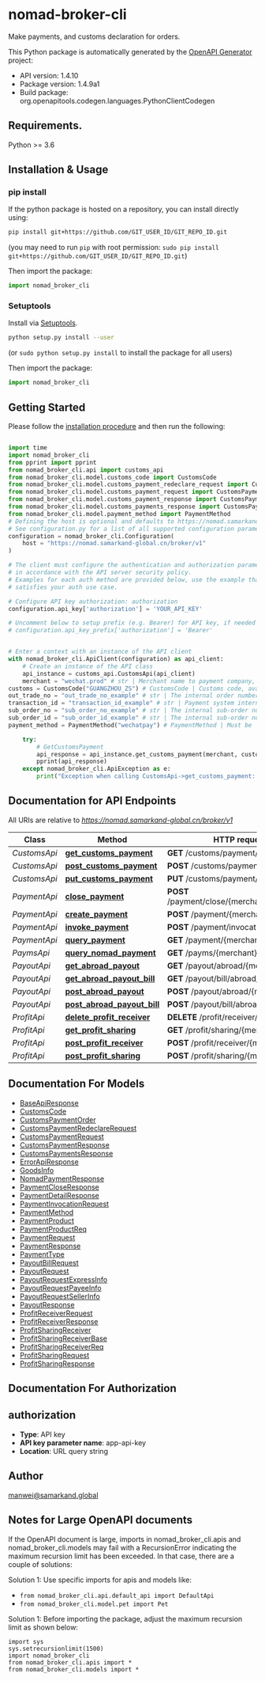 # nomad-broker-cli
Make payments, and customs declaration for orders.

This Python package is automatically generated by the [OpenAPI Generator](https://openapi-generator.tech) project:

- API version: 1.4.10
- Package version: 1.4.9a1
- Build package: org.openapitools.codegen.languages.PythonClientCodegen

## Requirements.

Python >= 3.6

## Installation & Usage
### pip install

If the python package is hosted on a repository, you can install directly using:

```sh
pip install git+https://github.com/GIT_USER_ID/GIT_REPO_ID.git
```
(you may need to run `pip` with root permission: `sudo pip install git+https://github.com/GIT_USER_ID/GIT_REPO_ID.git`)

Then import the package:
```python
import nomad_broker_cli
```

### Setuptools

Install via [Setuptools](http://pypi.python.org/pypi/setuptools).

```sh
python setup.py install --user
```
(or `sudo python setup.py install` to install the package for all users)

Then import the package:
```python
import nomad_broker_cli
```

## Getting Started

Please follow the [installation procedure](#installation--usage) and then run the following:

```python

import time
import nomad_broker_cli
from pprint import pprint
from nomad_broker_cli.api import customs_api
from nomad_broker_cli.model.customs_code import CustomsCode
from nomad_broker_cli.model.customs_payment_redeclare_request import CustomsPaymentRedeclareRequest
from nomad_broker_cli.model.customs_payment_request import CustomsPaymentRequest
from nomad_broker_cli.model.customs_payment_response import CustomsPaymentResponse
from nomad_broker_cli.model.customs_payments_response import CustomsPaymentsResponse
from nomad_broker_cli.model.payment_method import PaymentMethod
# Defining the host is optional and defaults to https://nomad.samarkand-global.cn/broker/v1
# See configuration.py for a list of all supported configuration parameters.
configuration = nomad_broker_cli.Configuration(
    host = "https://nomad.samarkand-global.cn/broker/v1"
)

# The client must configure the authentication and authorization parameters
# in accordance with the API server security policy.
# Examples for each auth method are provided below, use the example that
# satisfies your auth use case.

# Configure API key authorization: authorization
configuration.api_key['authorization'] = 'YOUR_API_KEY'

# Uncomment below to setup prefix (e.g. Bearer) for API key, if needed
# configuration.api_key_prefix['authorization'] = 'Bearer'


# Enter a context with an instance of the API client
with nomad_broker_cli.ApiClient(configuration) as api_client:
    # Create an instance of the API class
    api_instance = customs_api.CustomsApi(api_client)
    merchant = "wechat.prod" # str | Merchant name to payment company, e.g. wechat.prod
customs = CustomsCode("GUANGZHOU_ZS") # CustomsCode | Customs code, available options: GUANGZHOU_ZS, HANGZHOU_ZS, NINGBO, ZHENGZHOU_BS, CHONGQING, SHANGHAI_ZS, SHENZHEN, ZHENGZHOU_ZH_ZS
out_trade_no = "out_trade_no_example" # str | The internal order number of the merchant system (optional)
transaction_id = "transaction_id_example" # str | Payment system internal order number (optional)
sub_order_no = "sub_order_no_example" # str | The internal sub-order number of the merchant system (optional)
sub_order_id = "sub_order_id_example" # str | The internal sub-order number of the payment company system (optional)
payment_method = PaymentMethod("wechatpay") # PaymentMethod | Must be `wechatpay` or `alipay` (optional)

    try:
        # GetCustomsPayment
        api_response = api_instance.get_customs_payment(merchant, customs, out_trade_no=out_trade_no, transaction_id=transaction_id, sub_order_no=sub_order_no, sub_order_id=sub_order_id, payment_method=payment_method)
        pprint(api_response)
    except nomad_broker_cli.ApiException as e:
        print("Exception when calling CustomsApi->get_customs_payment: %s\n" % e)
```

## Documentation for API Endpoints

All URIs are relative to *https://nomad.samarkand-global.cn/broker/v1*

Class | Method | HTTP request | Description
------------ | ------------- | ------------- | -------------
*CustomsApi* | [**get_customs_payment**](docs/CustomsApi.md#get_customs_payment) | **GET** /customs/payment/{merchant} | GetCustomsPayment
*CustomsApi* | [**post_customs_payment**](docs/CustomsApi.md#post_customs_payment) | **POST** /customs/payment/{merchant} | PostCustomsPayment
*CustomsApi* | [**put_customs_payment**](docs/CustomsApi.md#put_customs_payment) | **PUT** /customs/payment/{merchant} | PutCustomsPayment
*PaymentApi* | [**close_payment**](docs/PaymentApi.md#close_payment) | **POST** /payment/close/{merchant}/{order_ref} | ClosePayment
*PaymentApi* | [**create_payment**](docs/PaymentApi.md#create_payment) | **POST** /payment/{merchant} | CreatePayment
*PaymentApi* | [**invoke_payment**](docs/PaymentApi.md#invoke_payment) | **POST** /payment/invocation/{merchant} | InvokePayment
*PaymentApi* | [**query_payment**](docs/PaymentApi.md#query_payment) | **GET** /payment/{merchant} | QueryPayment
*PaymsApi* | [**query_nomad_payment**](docs/PaymsApi.md#query_nomad_payment) | **GET** /payms/{merchant} | QueryNomadPayment
*PayoutApi* | [**get_abroad_payout**](docs/PayoutApi.md#get_abroad_payout) | **GET** /payout/abroad/{merchant} | GetAbroadPayout
*PayoutApi* | [**get_abroad_payout_bill**](docs/PayoutApi.md#get_abroad_payout_bill) | **GET** /payout/bill/abroad/{merchant} | GetAbroadPayoutBill
*PayoutApi* | [**post_abroad_payout**](docs/PayoutApi.md#post_abroad_payout) | **POST** /payout/abroad/{merchant} | PostAbroadPayout
*PayoutApi* | [**post_abroad_payout_bill**](docs/PayoutApi.md#post_abroad_payout_bill) | **POST** /payout/bill/abroad/{merchant} | PostAbroadPayoutBill
*ProfitApi* | [**delete_profit_receiver**](docs/ProfitApi.md#delete_profit_receiver) | **DELETE** /profit/receiver/{merchant} | DeleteProfitReceiver
*ProfitApi* | [**get_profit_sharing**](docs/ProfitApi.md#get_profit_sharing) | **GET** /profit/sharing/{merchant} | GetProfitSharing
*ProfitApi* | [**post_profit_receiver**](docs/ProfitApi.md#post_profit_receiver) | **POST** /profit/receiver/{merchant} | PostProfitReceiver
*ProfitApi* | [**post_profit_sharing**](docs/ProfitApi.md#post_profit_sharing) | **POST** /profit/sharing/{merchant} | PostProfitSharing


## Documentation For Models

 - [BaseApiResponse](docs/BaseApiResponse.md)
 - [CustomsCode](docs/CustomsCode.md)
 - [CustomsPaymentOrder](docs/CustomsPaymentOrder.md)
 - [CustomsPaymentRedeclareRequest](docs/CustomsPaymentRedeclareRequest.md)
 - [CustomsPaymentRequest](docs/CustomsPaymentRequest.md)
 - [CustomsPaymentResponse](docs/CustomsPaymentResponse.md)
 - [CustomsPaymentsResponse](docs/CustomsPaymentsResponse.md)
 - [ErrorApiResponse](docs/ErrorApiResponse.md)
 - [GoodsInfo](docs/GoodsInfo.md)
 - [NomadPaymentResponse](docs/NomadPaymentResponse.md)
 - [PaymentCloseResponse](docs/PaymentCloseResponse.md)
 - [PaymentDetailResponse](docs/PaymentDetailResponse.md)
 - [PaymentInvocationRequest](docs/PaymentInvocationRequest.md)
 - [PaymentMethod](docs/PaymentMethod.md)
 - [PaymentProduct](docs/PaymentProduct.md)
 - [PaymentProductReq](docs/PaymentProductReq.md)
 - [PaymentRequest](docs/PaymentRequest.md)
 - [PaymentResponse](docs/PaymentResponse.md)
 - [PaymentType](docs/PaymentType.md)
 - [PayoutBillRequest](docs/PayoutBillRequest.md)
 - [PayoutRequest](docs/PayoutRequest.md)
 - [PayoutRequestExpressInfo](docs/PayoutRequestExpressInfo.md)
 - [PayoutRequestPayeeInfo](docs/PayoutRequestPayeeInfo.md)
 - [PayoutRequestSellerInfo](docs/PayoutRequestSellerInfo.md)
 - [PayoutResponse](docs/PayoutResponse.md)
 - [ProfitReceiverRequest](docs/ProfitReceiverRequest.md)
 - [ProfitReceiverResponse](docs/ProfitReceiverResponse.md)
 - [ProfitSharingReceiver](docs/ProfitSharingReceiver.md)
 - [ProfitSharingReceiverBase](docs/ProfitSharingReceiverBase.md)
 - [ProfitSharingReceiverReq](docs/ProfitSharingReceiverReq.md)
 - [ProfitSharingRequest](docs/ProfitSharingRequest.md)
 - [ProfitSharingResponse](docs/ProfitSharingResponse.md)


## Documentation For Authorization


## authorization

- **Type**: API key
- **API key parameter name**: app-api-key
- **Location**: URL query string


## Author

manwei@samarkand.global


## Notes for Large OpenAPI documents
If the OpenAPI document is large, imports in nomad_broker_cli.apis and nomad_broker_cli.models may fail with a
RecursionError indicating the maximum recursion limit has been exceeded. In that case, there are a couple of solutions:

Solution 1:
Use specific imports for apis and models like:
- `from nomad_broker_cli.api.default_api import DefaultApi`
- `from nomad_broker_cli.model.pet import Pet`

Solution 1:
Before importing the package, adjust the maximum recursion limit as shown below:
```
import sys
sys.setrecursionlimit(1500)
import nomad_broker_cli
from nomad_broker_cli.apis import *
from nomad_broker_cli.models import *
```

